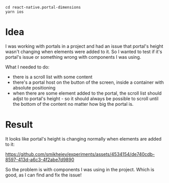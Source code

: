 ```
cd react-native.portal-dimensions
yarn ios
```

# Idea

I was working with portals in a project and had an issue that portal's height wasn't changing when elements were added to it. So I wanted to test if it's portal's issue or something wrong with components I was using.

What I needed to do:
- there is a scroll list with some content
- there's a portal host on the button of the screen, inside a container with absolute positioning
- when there are some element added to the portal, the scroll list should adjst to portal's height - so it should always be possible to scroll until the bottom of the content no matter how big the portal is.

# Result

It looks like portal's height is changing normally when elements are added to it:

https://github.com/smikheiev/experiments/assets/4534154/de740cdb-8597-413d-a6c3-4f2abe7d9890

So the problem is with components I was using in the project. Which is good, as I can find and fix the issue!